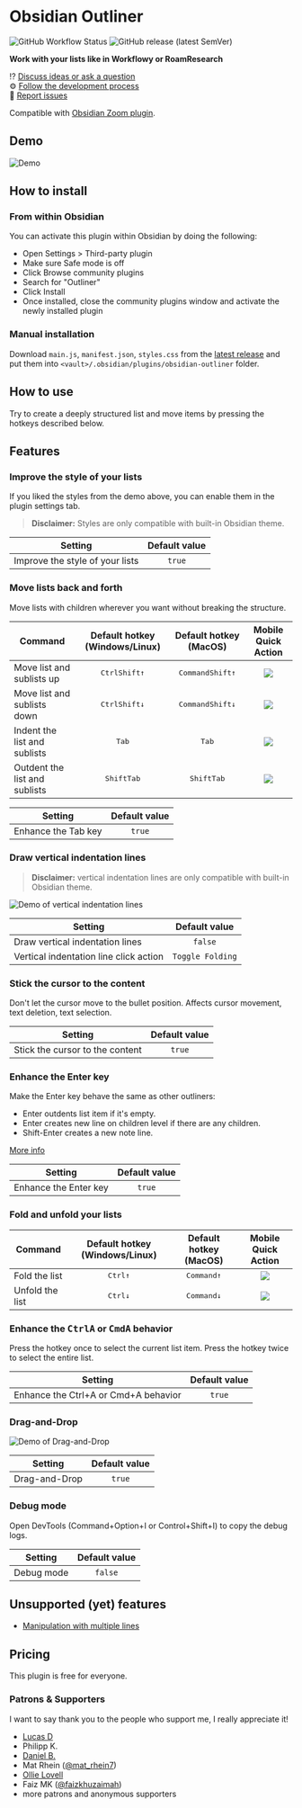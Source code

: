# Obsidian Outliner

![GitHub Workflow Status](https://img.shields.io/github/actions/workflow/status/vslinko/obsidian-outliner/build.yml?style=for-the-badge&branch=main)
![GitHub release (latest SemVer)](https://img.shields.io/github/v/release/vslinko/obsidian-outliner?style=for-the-badge&sort=semver)

**Work with your lists like in Workflowy or RoamResearch**

⁉️ [Discuss ideas or ask a question](https://github.com/vslinko/obsidian-outliner/discussions)<br>
⚙️ [Follow the development process](https://github.com/users/vslinko/projects/3/views/1)<br>
🐛 [Report issues](https://github.com/vslinko/obsidian-outliner/issues)

Compatible with [Obsidian Zoom plugin](https://github.com/vslinko/obsidian-zoom).

## Demo

![Demo](https://raw.githubusercontent.com/vslinko/obsidian-outliner/main/demos/demo1.gif)

## How to install

### From within Obsidian

You can activate this plugin within Obsidian by doing the following:

- Open Settings > Third-party plugin
- Make sure Safe mode is off
- Click Browse community plugins
- Search for "Outliner"
- Click Install
- Once installed, close the community plugins window and activate the newly installed plugin

### Manual installation

Download `main.js`, `manifest.json`, `styles.css` from the [latest release](https://github.com/vslinko/obsidian-outliner/releases/latest) and put them into `<vault>/.obsidian/plugins/obsidian-outliner` folder.

## How to use

Try to create a deeply structured list and move items by pressing the hotkeys described below.

## Features

### Improve the style of your lists

If you liked the styles from the demo above, you can enable them in the plugin settings tab.

> **Disclaimer:** Styles are only compatible with built-in Obsidian theme.

| Setting                         | Default value |
|---------------------------------|:-------------:|
| Improve the style of your lists |    `true`     |

### Move lists back and forth

Move lists with children wherever you want without breaking the structure.

| Command                       |       Default hotkey (Windows/Linux)        |             Default hotkey (MacOS)             |                                    Mobile Quick Action                                    |
|-------------------------------|:-------------------------------------------:|:----------------------------------------------:|:-----------------------------------------------------------------------------------------:|
| Move list and sublists up     | <kbd>Ctrl</kbd><kbd>Shift</kbd><kbd>↑</kbd> | <kbd>Command</kbd><kbd>Shift</kbd><kbd>↑</kbd> |  ![](https://raw.githubusercontent.com/vslinko/obsidian-outliner/main/icons/move-up.png)  |
| Move list and sublists down   | <kbd>Ctrl</kbd><kbd>Shift</kbd><kbd>↓</kbd> | <kbd>Command</kbd><kbd>Shift</kbd><kbd>↓</kbd> | ![](https://raw.githubusercontent.com/vslinko/obsidian-outliner/main/icons/move-down.png) |
| Indent the list and sublists  |               <kbd>Tab</kbd>                |                 <kbd>Tab</kbd>                 |  ![](https://raw.githubusercontent.com/vslinko/obsidian-outliner/main/icons/indent.png)   |
| Outdent the list and sublists |       <kbd>Shift</kbd><kbd>Tab</kbd>        |         <kbd>Shift</kbd><kbd>Tab</kbd>         |  ![](https://raw.githubusercontent.com/vslinko/obsidian-outliner/main/icons/outdent.png)  |

| Setting             | Default value |
|---------------------|:-------------:|
| Enhance the Tab key |    `true`     |

### Draw vertical indentation lines

> **Disclaimer:** vertical indentation lines are only compatible with built-in Obsidian theme.

![Demo of vertical indentation lines](https://raw.githubusercontent.com/vslinko/obsidian-outliner/main/demos/demo2.gif)

| Setting                                |  Default value   |
|----------------------------------------|:----------------:|
| Draw vertical indentation lines        |     `false`      |
| Vertical indentation line click action | `Toggle Folding` |

### Stick the cursor to the content

Don't let the cursor move to the bullet position. Affects cursor movement, text deletion, text selection.

| Setting                         | Default value |
|---------------------------------|:-------------:|
| Stick the cursor to the content |    `true`     |

### Enhance the Enter key

Make the Enter key behave the same as other outliners:

- Enter outdents list item if it's empty.
- Enter creates new line on children level if there are any children.
- Shift-Enter creates a new note line.

[More info](https://github.com/vslinko/obsidian-outliner/discussions/98#discussioncomment-649514)

| Setting               | Default value |
|-----------------------|:-------------:|
| Enhance the Enter key |    `true`     |

### Fold and unfold your lists

| Command         | Default hotkey (Windows/Linux) |     Default hotkey (MacOS)     |                                  Mobile Quick Action                                   |
|-----------------|:------------------------------:|:------------------------------:|:--------------------------------------------------------------------------------------:|
| Fold the list   |  <kbd>Ctrl</kbd><kbd>↑</kbd>   | <kbd>Command</kbd><kbd>↑</kbd> |  ![](https://raw.githubusercontent.com/vslinko/obsidian-outliner/main/icons/fold.png)  |
| Unfold the list |  <kbd>Ctrl</kbd><kbd>↓</kbd>   | <kbd>Command</kbd><kbd>↓</kbd> | ![](https://raw.githubusercontent.com/vslinko/obsidian-outliner/main/icons/unfold.png) |

### Enhance the <kbd>Ctrl</kbd><kbd>A</kbd> or <kbd>Cmd</kbd><kbd>A</kbd> behavior

Press the hotkey once to select the current list item. Press the hotkey twice to select the entire list.

| Setting                              | Default value |
|--------------------------------------|:-------------:|
| Enhance the Ctrl+A or Cmd+A behavior |    `true`     |

### Drag-and-Drop

![Demo of Drag-and-Drop](https://raw.githubusercontent.com/vslinko/obsidian-outliner/main/demos/demo4.gif)

| Setting       | Default value |
|---------------|:-------------:|
| Drag-and-Drop |    `true`     |

### Debug mode

Open DevTools (Command+Option+I or Control+Shift+I) to copy the debug logs.

| Setting    | Default value |
|------------|:-------------:|
| Debug mode |    `false`    |

## Unsupported (yet) features

- [Manipulation with multiple lines](https://github.com/vslinko/obsidian-outliner/issues/3)

## Pricing

This plugin is free for everyone.

### Patrons & Supporters

I want to say thank you to the people who support me, I really appreciate it!

- [Lucas D](https://twitter.com/lucasdreier)
- Philipp K.
- [Daniel B.](https://github.com/danieltomasz)
- Mat Rhein ([@mat_rhein7](http://twitter.com/mat_rhein7))
- [Ollie Lovell](https://www.ollielovell.com/)
- Faiz MK ([@faizkhuzaimah](https://twitter.com/faizkhuzaimah))
- more patrons and anonymous supporters
